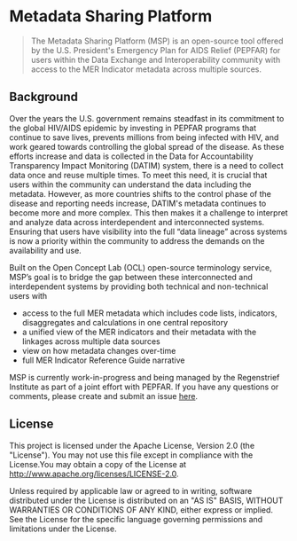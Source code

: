 # Metadata Sharing Platform
>The Metadata Sharing Platform (MSP) is an open-source tool offered by the U.S. President's Emergency Plan for AIDS Relief (PEPFAR) for users within the Data Exchange and Interoperability community with access to the MER Indicator metadata across multiple sources. 

## Background
Over the years the U.S. government remains steadfast in its commitment to the global HIV/AIDS epidemic by investing in PEPFAR programs that continue to save lives, prevents millions from being infected with HIV, and work geared towards controlling the global spread of the disease. As these efforts increase and data is collected in the Data for Accountability Transparency Impact Monitoring (DATIM) system, there is a need to collect data once and reuse multiple times. To meet this need, it is crucial that users within the community can understand the data including the metadata. However, as more countries shifts to the control phase of the disease and reporting needs increase, DATIM's metadata continues to become more and more complex. This then makes it a challenge to interpret and analyze data across interdependent and interconnected systems. Ensuring that users have visibility into the full “data lineage” across systems is now a priority within the community to address the demands on the availability and use.

Built on the Open Concept Lab (OCL) open-source terminology service, MSP’s goal is to bridge the gap between these interconnected and interdependent systems by providing both technical and non-technical users with
* access to the full MER metadata which includes code lists, indicators, disaggregates and calculations in one central repository
*	a unified view of the MER indicators and their metadata with the linkages across multiple data sources
*	view on how metadata changes over-time
* full MER Indicator Reference Guide narrative

MSP is currently work-in-progress and being managed by the Regenstrief Institute as part of a joint effort with PEPFAR. If you have any questions or comments, please create and submit an issue [here](https://github.com/pepfar-datim/MSP/issues).

<!--
## Deployment
##Build With 
## Release
The current release of MSP is v1.0.0. Updates and release notes are available here.
-->

## License
This project is licensed under the Apache License, Version 2.0 (the "License"). You may not use this file except in compliance with the License.You may obtain a copy of the License at http://www.apache.org/licenses/LICENSE-2.0. 

Unless required by applicable law or agreed to in writing, software distributed under the License is distributed on an "AS IS" BASIS, WITHOUT WARRANTIES OR CONDITIONS OF ANY KIND, either express or implied. See the License for the specific language governing permissions and limitations under the License.

